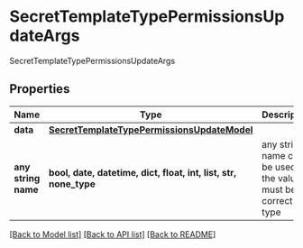 # SecretTemplateTypePermissionsUpdateArgs

SecretTemplateTypePermissionsUpdateArgs

## Properties
Name | Type | Description | Notes
------------ | ------------- | ------------- | -------------
**data** | [**SecretTemplateTypePermissionsUpdateModel**](SecretTemplateTypePermissionsUpdateModel.md) |  | [optional] 
**any string name** | **bool, date, datetime, dict, float, int, list, str, none_type** | any string name can be used but the value must be the correct type | [optional]

[[Back to Model list]](../README.md#documentation-for-models) [[Back to API list]](../README.md#documentation-for-api-endpoints) [[Back to README]](../README.md)


